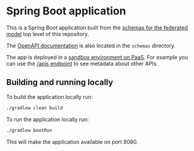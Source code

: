 # Spring Boot application

This is a Spring Boot application built from the [schemas for the federated model](https://github.com/co-cddo/federated-api-model/tree/main/schemas) top level of this repository.

The [OpenAPI documentation](https://github.com/co-cddo/federated-api-model/blob/spring-boot-readme/schemas/v1alpha/openapi.yml) is also located in the `schemas` directory.

The app is deployed in a [sandbox environment on PaaS](https://federated-api-model-spring-boot-sandbox.london.cloudapps.digital). For example you can use the [/apis endpoint](https://federated-api-model-spring-boot-sandbox.london.cloudapps.digital/apis) to see metadata about other APIs.

## Building and running locally

To build the application locally run:

```sh
./gradlew clean build
```

To run the application locally run:

```sh
./gradlew bootRun
```

This will make the application available on port 8080.
